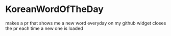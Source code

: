 # KoreanWordOfTheDay
makes a pr that shows me a new word everyday on my github widget
closes the pr each time a new one is loaded
